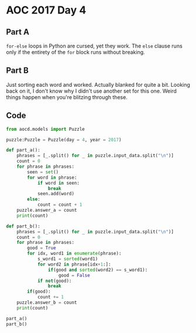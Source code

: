 # AOC 2017 Day 4

## Part A

`for-else` loops in Python are cursed, yet they work. The `else` clause runs only if the entirety of the `for` block runs without breaking.

## Part B 

Just sorting each word and worked. Actually blanked for quite a bit. Looking back on it, I don't know why I didn't use another set for this one. Weird things happen when you're blitzing through these. 

## Code


```python
from aocd.models import Puzzle

puzzle:Puzzle = Puzzle(day = 4, year = 2017)

def part_a():
    phrases = [_.split() for _ in puzzle.input_data.split("\n")]
    count = 0
    for phrase in phrases:
        seen = set()
        for word in phrase:
            if word in seen:
                break
            seen.add(word)
        else:
            count = count + 1
    puzzle.answer_a = count
    print(count)

def part_b():
    phrases = [_.split() for _ in puzzle.input_data.split("\n")]
    count = 0
    for phrase in phrases:
        good = True
        for idx, word1 in enumerate(phrase):
            s_word1 = sorted(word1)
            for word2 in phrase[idx+1:]:
                if(good and sorted(word2) == s_word1):
                    good = False
            if not(good):
                break
        if(good):
            count += 1
    puzzle.answer_b = count
    print(count)

part_a()
part_b()
```